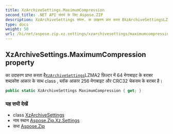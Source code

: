 ```yaml
---
title: XzArchiveSettings.MaximumCompression
second_title: .NET API संदर्भ के लिए Aspose.ZIP
description: XzArchiveSettings संपत्त. क उदहरण प्रप्त करत हैXzArchiveSettingsLZMA2 फ़ल्टर में 64 मेगबइट के बरबर शब्दकश आकर के सथ class  ब्लक आकर 256 मेगबइट और CRC32 चेकसम के बरबर है
type: docs
weight: 50
url: /hi/net/aspose.zip.xz.settings/xzarchivesettings/maximumcompression/
---
```

## XzArchiveSettings.MaximumCompression property

का उदाहरण प्राप्त करता है[`XzArchiveSettings`](../)LZMA2 फ़िल्टर में 64 मेगाबाइट के बराबर शब्दकोश आकार के साथ class , ब्लॉक आकार 256 मेगाबाइट और CRC32 चेकसम के बराबर है।

```csharp
public static XzArchiveSettings MaximumCompression { get; }
```

### यह सभी देखें

* class [XzArchiveSettings](../)
* नाम स्थान [Aspose.Zip.Xz.Settings](../../xzarchivesettings/)
* सभा [Aspose.Zip](../../../)


